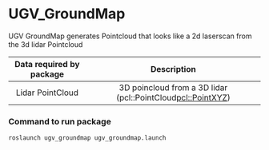 # UGV_GroundMap

UGV GroundMap generates Pointcloud that looks like a 2d laserscan from the 3d lidar Pointcloud



|        Data required by package       |                 Description                                      |
|:---------------------------:|:-------------------------------------------------------------------------------------:|
|         Lidar PointCloud        |  3D poincloud from a 3D lidar (pcl::PointCloud<pcl::PointXYZ>) |

### Command to run package

```
roslaunch ugv_groundmap ugv_groundmap.launch
```
